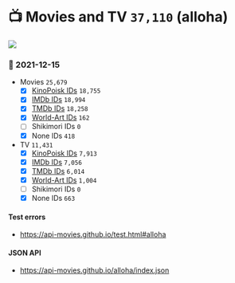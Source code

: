 # :tv: Movies and TV `37,110` (alloha)

<a href="https://API-Movies.github.io"><img src="https://API-Movies.github.io/banner.png?cache"></a>

### :date: 2021-12-15
- Movies `25,679`
  - [x] <a href="https://API-Movies.github.io/alloha/movie_kinopoisk_ids.json">KinoPoisk IDs</a> `18,755`
  - [x] <a href="https://API-Movies.github.io/alloha/movie_imdb_ids.json">IMDb IDs</a> `18,994`
  - [x] <a href="https://API-Movies.github.io/alloha/movie_tmdb_ids.json">TMDb IDs</a> `18,258`
  - [x] <a href="https://API-Movies.github.io/alloha/movie_world_art_ids.json">World-Art IDs</a> `162`
  - [ ] Shikimori IDs `0`
  - [x] None IDs `418`
- TV `11,431`
  - [x] <a href="https://API-Movies.github.io/alloha/tv_kinopoisk_ids.json">KinoPoisk IDs</a> `7,913`
  - [x] <a href="https://API-Movies.github.io/alloha/tv_imdb_ids.json">IMDb IDs</a> `7,056`
  - [x] <a href="https://API-Movies.github.io/alloha/tv_tmdb_ids.json">TMDb IDs</a> `6,014`
  - [x] <a href="https://API-Movies.github.io/alloha/tv_world_art_ids.json">World-Art IDs</a> `1,004`
  - [ ] Shikimori IDs `0`
  - [x] None IDs `663`
#### Test errors
- <a href='https://api-movies.github.io/test.html#alloha'>https://api-movies.github.io/test.html#alloha</a>
#### JSON API
- <a href='https://api-movies.github.io/alloha/index.json'>https://api-movies.github.io/alloha/index.json</a>
